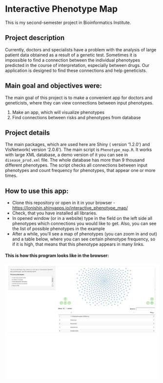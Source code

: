 
# Interactive Phenotype Map

This is my second-semester project in Bioinformatics Institute.

## Project description
Currently, doctors and specialists have a problem with the analysis of large patient data obtained as a result of a genetic test. Sometimes it is impossible to find a connection between the individual phenotypes predicted in the course of interpretation, especially between drugs. Our application is designed to find these connections and help geneticists.

## Main goal and objectives were:

The main goal of this project is to make a convenient app for doctors and geneticists, where they can view connections between input phenotypes.

1. Make an app, which will visualize phenotypes
2. Find connections between risks and phenotypes from database

## Project details
The main packages, which are used here are Shiny ( version ‘1.2.0’) and VisNetwork( version ‘2.0.6’).
The main script is `Phenotype_map.R`. It works with large XML database, a demo version of it you can see in `disease_prod.xml` file. The whole database has more than 9 thousand different phenotypes.
The script checks all connections between input phenotypes and count frequency for phenotypes, that appear one or more times.

## How to use this app:
- Clone this repository or open in it in your browser - https://lonishin.shinyapps.io/interactive_phenotype_map/
- Check, that you have installed all libraries.
- In opened window (or in a website) type in the field on the left side all phenotypes which connections you would like to get. Also, you can see the list of possible phenotypes in the example
- After a while, you'll see a map of phenotypes (you can zoom in and out) and a table below, where you can see certain phenotype frequency, so if it is high, that means that this phenotype appears in many links.


#### This is how this program looks like in the browser:

![Example](https://github.com/Lonishin/interactive_genes/blob/master/example1.jpg)
